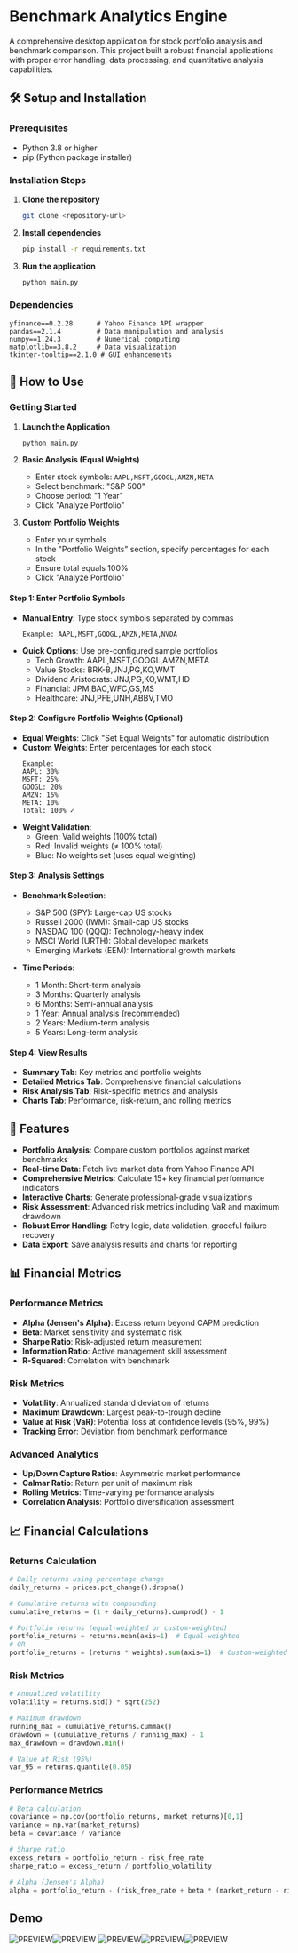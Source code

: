 # Benchmark Analytics Engine

A comprehensive desktop application for stock portfolio analysis and benchmark comparison. This project built a robust financial applications with proper error handling, data processing, and quantitative analysis capabilities.

## 🛠️ Setup and Installation

### Prerequisites
- Python 3.8 or higher
- pip (Python package installer)

### Installation Steps

1. **Clone the repository**
   ```bash
   git clone <repository-url>
   ```

2. **Install dependencies**
   ```bash
   pip install -r requirements.txt
   ```

3. **Run the application**
   ```bash
   python main.py
   ```

### Dependencies
```
yfinance==0.2.28      # Yahoo Finance API wrapper
pandas==2.1.4         # Data manipulation and analysis
numpy==1.24.3         # Numerical computing
matplotlib==3.8.2     # Data visualization
tkinter-tooltip==2.1.0 # GUI enhancements
```

## 📖 How to Use

### Getting Started

1. **Launch the Application**
   ```bash
   python main.py
   ```

2. **Basic Analysis (Equal Weights)**
   - Enter stock symbols: `AAPL,MSFT,GOOGL,AMZN,META`
   - Select benchmark: "S&P 500"
   - Choose period: "1 Year"
   - Click "Analyze Portfolio"

3. **Custom Portfolio Weights**
   - Enter your symbols
   - In the "Portfolio Weights" section, specify percentages for each stock
   - Ensure total equals 100%
   - Click "Analyze Portfolio"

#### Step 1: Enter Portfolio Symbols
- **Manual Entry**: Type stock symbols separated by commas
  ```
  Example: AAPL,MSFT,GOOGL,AMZN,META,NVDA
  ```
- **Quick Options**: Use pre-configured sample portfolios
  - Tech Growth: AAPL,MSFT,GOOGL,AMZN,META
  - Value Stocks: BRK-B,JNJ,PG,KO,WMT
  - Dividend Aristocrats: JNJ,PG,KO,WMT,HD
  - Financial: JPM,BAC,WFC,GS,MS
  - Healthcare: JNJ,PFE,UNH,ABBV,TMO

#### Step 2: Configure Portfolio Weights (Optional)
- **Equal Weights**: Click "Set Equal Weights" for automatic distribution
- **Custom Weights**: Enter percentages for each stock
  ```
  Example:
  AAPL: 30%
  MSFT: 25%
  GOOGL: 20%
  AMZN: 15%
  META: 10%
  Total: 100% ✓
  ```
- **Weight Validation**: 
  - Green: Valid weights (100% total)
  - Red: Invalid weights (≠ 100% total)
  - Blue: No weights set (uses equal weighting)

#### Step 3: Analysis Settings
- **Benchmark Selection**:
  - S&P 500 (SPY): Large-cap US stocks
  - Russell 2000 (IWM): Small-cap US stocks
  - NASDAQ 100 (QQQ): Technology-heavy index
  - MSCI World (URTH): Global developed markets
  - Emerging Markets (EEM): International growth markets

- **Time Periods**:
  - 1 Month: Short-term analysis
  - 3 Months: Quarterly analysis
  - 6 Months: Semi-annual analysis
  - 1 Year: Annual analysis (recommended)
  - 2 Years: Medium-term analysis
  - 5 Years: Long-term analysis

#### Step 4: View Results
- **Summary Tab**: Key metrics and portfolio weights
- **Detailed Metrics Tab**: Comprehensive financial calculations
- **Risk Analysis Tab**: Risk-specific metrics and analysis
- **Charts Tab**: Performance, risk-return, and rolling metrics


## 🚀 Features

- **Portfolio Analysis**: Compare custom portfolios against market benchmarks
- **Real-time Data**: Fetch live market data from Yahoo Finance API
- **Comprehensive Metrics**: Calculate 15+ key financial performance indicators
- **Interactive Charts**: Generate professional-grade visualizations
- **Risk Assessment**: Advanced risk metrics including VaR and maximum drawdown
- **Robust Error Handling**: Retry logic, data validation, graceful failure recovery
- **Data Export**: Save analysis results and charts for reporting

## 📊 Financial Metrics

### Performance Metrics
- **Alpha (Jensen's Alpha)**: Excess return beyond CAPM prediction
- **Beta**: Market sensitivity and systematic risk
- **Sharpe Ratio**: Risk-adjusted return measurement
- **Information Ratio**: Active management skill assessment
- **R-Squared**: Correlation with benchmark

### Risk Metrics
- **Volatility**: Annualized standard deviation of returns
- **Maximum Drawdown**: Largest peak-to-trough decline
- **Value at Risk (VaR)**: Potential loss at confidence levels (95%, 99%)
- **Tracking Error**: Deviation from benchmark performance

### Advanced Analytics
- **Up/Down Capture Ratios**: Asymmetric market performance
- **Calmar Ratio**: Return per unit of maximum risk
- **Rolling Metrics**: Time-varying performance analysis
- **Correlation Analysis**: Portfolio diversification assessment

## 📈 Financial Calculations

### Returns Calculation
```python
# Daily returns using percentage change
daily_returns = prices.pct_change().dropna()

# Cumulative returns with compounding
cumulative_returns = (1 + daily_returns).cumprod() - 1

# Portfolio returns (equal-weighted or custom-weighted)
portfolio_returns = returns.mean(axis=1)  # Equal-weighted
# OR
portfolio_returns = (returns * weights).sum(axis=1)  # Custom-weighted
```

### Risk Metrics
```python
# Annualized volatility
volatility = returns.std() * sqrt(252)

# Maximum drawdown
running_max = cumulative_returns.cummax()
drawdown = (cumulative_returns / running_max) - 1
max_drawdown = drawdown.min()

# Value at Risk (95%)
var_95 = returns.quantile(0.05)
```

### Performance Metrics
```python
# Beta calculation
covariance = np.cov(portfolio_returns, market_returns)[0,1]
variance = np.var(market_returns)
beta = covariance / variance

# Sharpe ratio
excess_return = portfolio_return - risk_free_rate
sharpe_ratio = excess_return / portfolio_volatility

# Alpha (Jensen's Alpha)
alpha = portfolio_return - (risk_free_rate + beta * (market_return - risk_free_rate))
```

## Demo
![PREVIEW](images/demo_engine.jpg)![PREVIEW](images/demo_engine2.jpg)
![PREVIEW](images/performance_chart.png)![PREVIEW](images/risk_return_chart.png)![PREVIEW](images/summary_table.png)